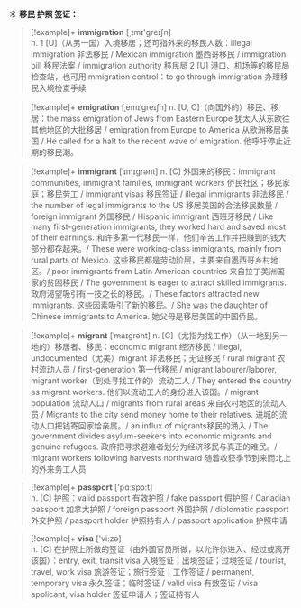 ☀ <span class="category">**移民 护照 签证：**</span>
>[!example]+ <span class="vocabulary">**immigration**</span> [͵ɪmɪ'ɡreɪʃn]  
> <span class="definition">n. 1 [U]（从另一国）入境移居；还可指外来的移民人数：</span>illegal immigration 非法移民 / Mexican immigration 墨西哥移民 / immigration bill 移民法案 / immigration authority 移民局 <span class="definition">2 [U] 港口、机场等的移民局检查站，也可用immigration control：</span>to go through immigration 办理移民入境检查手续
           
>[!example]+ <span class="vocabulary">**emigration**</span> [ˌemɪˈgreɪʃn]
> <span class="definition">n. [U, C]（向国外的）移民、移居：</span>the mass emigration of Jews from Eastern Europe 犹太人从东欧往其他地区的大批移居 / emigration from Europe to America 从欧洲移居美国 / He called for a halt to the recent wave of emigration. 他呼吁停止近期的移民潮。
           
>[!example]+ <span class="vocabulary">**immigrant**</span> [ˈɪmɪgrənt]
> <span class="definition">n. [C] 外国来的移民：</span>immigrant communities, immigrant families, immigrant workers 侨民社区；移民家庭；移民劳工 / immigrant visas 移民签证 / illegal immigrants 非法移民 / the number of legal immigrants to the US 移居美国的合法移民数量 / foreign immigrant 外国移民 / Hispanic immigrant 西班牙移民 / Like many first-generation immigrants, they worked hard and saved most of their earnings. 和许多第一代移民一样，他们辛苦工作并把赚到的钱大部分都存起来。/ These were working-class immigrants, mainly from rural parts of Mexico. 这些移民都是劳动阶层，主要来自墨西哥乡村地区。/ poor immigrants from Latin American countries 来自拉丁美洲国家的贫困移民 / The government is eager to attract skilled immigrants. 政府渴望吸引有一技之长的移民。/ These factors attracted new immigrants. 这些因素吸引了新的移民。/ She was the daughter of Chinese immigrants to America. 她父母是移居美国的中国侨民。
           
>[!example]+ <span class="vocabulary">**migrant**</span> [ˈmaɪgrənt]
> <span class="definition">n. [C]（尤指为找工作）（从一地到另一地的）移居者、移民：</span>economic migrant 经济移民 / illegal, undocumented（尤美）migrant 非法移民；无证移民 / rural migrant 农村流动人员 / first-generation 第一代移民 / migrant labourer/laborer, migrant worker（到处寻找工作的）流动工人 / They entered the country as migrant workers. 他们以流动工人的身份进入该国。/ migrant population 流动人口 / migrants from rural areas 来自农村地区的流动人员 / Migrants to the city send money home to their relatives. 进城的流动人口把钱寄回家给亲属。/ an influx of migrants移民的涌入 / The government divides asylum-seekers into economic migrants and genuine refugees. 政府把寻求避难者划分为经济移民与真正的难民。/ migrant workers following harvests northward 随着收获季节到来而北上的外来务工人员
           
>[!example]+ <span class="vocabulary">**passport**</span> ['pɑːspɔ:t]  
> <span class="definition">n. [C] 护照：</span>valid passport 有效护照 / fake passport 假护照 / Canadian passport 加拿大护照 / foreign passport 外国护照 / diplomatic passport 外交护照 / passport holder 护照持有人 / passport application 护照申请 

>[!example]+ <span class="vocabulary">**visa**</span> ['vi:zə]  
> <span class="definition">n. [C] 在护照上所做的签证（由外国官员所做，以允许你进入、经过或离开该国）：</span>entry, exit, transit visa 入境签证；出境签证；过境签证 / tourist, travel, work visa 旅游签证；旅行签证；工作签证 / permanent, temporary visa 永久签证；临时签证 / valid visa 有效签证 / visa applicant, visa holder 签证申请人；签证持有人


